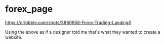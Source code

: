 # forex_page

https://dribbble.com/shots/3860958-Forex-Trading-Landing#

Using the above as if a designer told me that's what they wanted to create a website. 

